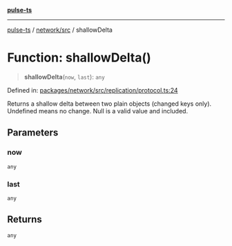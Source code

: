 [**pulse-ts**](../../../README.md)

***

[pulse-ts](../../../README.md) / [network/src](../README.md) / shallowDelta

# Function: shallowDelta()

> **shallowDelta**(`now`, `last`): `any`

Defined in: [packages/network/src/replication/protocol.ts:24](https://github.com/jlehett/pulse-ts/blob/d786433c7cb88fe7c30a7029f46dff58815931cc/packages/network/src/replication/protocol.ts#L24)

Returns a shallow delta between two plain objects (changed keys only).
Undefined means no change. Null is a valid value and included.

## Parameters

### now

`any`

### last

`any`

## Returns

`any`
